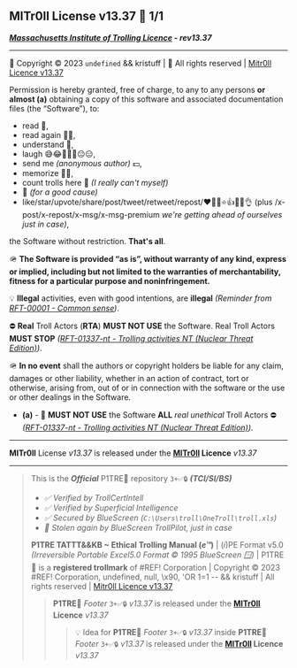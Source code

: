 ## MITr0ll License v13.37 🧵 1/1

***[Massachusetts Institute of Trolling Licence](#mitr0ll-license-v1337) - rev13.37*** 

------------

🔑 Copyright © 2023 `undefined` && kristuff | 🔑 All rights reserved | [Mitr0ll Licence v13.37](/LICENSE.md)

Permission is hereby granted, free of charge, to any to any persons **or almost (a)** obtaining a copy of this software and associated documentation files (the “Software”), to:
-   read 👀, 
-   read again 👀👀, 
-   understand 🧠,
-   laugh 😅😂🤣😬🥹😐😑,
-   send me *(anonymous author)* 💵,
-   memorize 🧠😬,
-   count trolls here 🧠 *(I really can't myself)*
-   🚬 *(for a good cause)*  
-   like/star/upvote/share/post/tweet/retweet/repost/❤️💙💛⭐️👍🎯🔗👌 (plus /x-post/x-repost/x-msg/x-msg-premium *we're getting ahead of ourselves just in case)*,

the Software without restriction. **That's all**.

🪖 **The Software is provided “as is”, without warranty of any kind, express or implied, including but not limited to the warranties of merchantability, fitness for a particular purpose and noninfringement.** 

💡 **Illegal** activities, even with good intentions, are **illegal** *(Reminder from [RFT-00001 - Common sense](/TATTTKB/RFT__Rules_For_Trolling/README.md#rft-00001---common-sense))*.   

⛔️ **Real** Troll Actors (**RTA**) **MUST NOT USE** the Software. Real Troll Actors **MUST STOP** *([RFT-01337-nt - Trolling activities NT *(Nuclear Threat Edition)*](/TATTTKB/RFT__Rules_For_Trolling/README.md#rft-01337-nt---trolling-activities-nt-nuclear-threat-edition))*.

🪖 **In no event** shall the authors or copyright holders be liable for any claim, damages or other liability, whether in an action of contract, tort or otherwise, arising from, out of or in connection with the software or the use or other dealings in the Software.

-   **(a)** - 🚫 **MUST NOT USE** the Software **ALL** *real* *unethical* Troll Actors ⛔️ *([RFT-01337-nt - Trolling activities NT *(Nuclear Threat Edition)*](/TATTTKB/RFT__Rules_For_Trolling/README.md#rft-01337-nt---trolling-activities-nt-nuclear-threat-edition))*.

---------

**MITr0ll** License *v13.37* is released under the **[MITr0ll](/LICENSE.md) Licence** *v13.37*  

-------

> This is the ***Official*** P1TRE🤡 repository `3+✅🔒` ***(TCI/SI/BS)*** 
> - *✅ Verified by TrollCertIntell* 
> - *✅ Verified by Superficial Intelligence*
> - *✅ Secured by BlueScreen (`C:\Users\troll\OneTroll\troll.xls`)*
> - *🤖 Stolen again by BlueScreen TrollPilot, just in case*
>  
> **P1TRE TATTT&&KB ~ Ethical Trolling Manual (*e™*)** | (*i*)PE Format v5.0  *(Irreversible Portable Excel5.0 Format © 1995 BlueScreen 🪟)* | P1TRE🤡 is a **registered trollmark** of #REF! Corporation | Copyright © 2023 #REF! Corporation, undefined, null, \x90, 'OR 1=1 -- && kristuff | All rights reserved | [Mitr0ll Licence v13.37](/LICENSE.md)
> 
> > **P1TRE🤡** *Footer* `3+✅🔒` *v13.37*  is released under the **[MITr0ll](/LICENSE.md) Licence** *v13.37*  
> > > 💡 Idea for **P1TRE🤡** *Footer* `3+✅🔒` *v13.37* inside **P1TRE🤡** *Footer* `3+✅🔒` *v13.37* is released under the **[MITr0ll](/LICENSE.md) Licence** *v13.37*  
